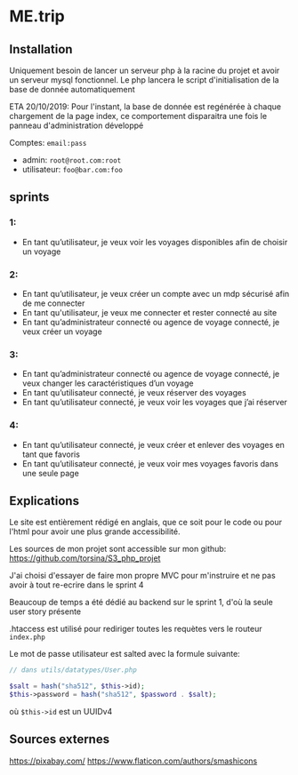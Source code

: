 # ME.trip

## Installation

Uniquement besoin de lancer un serveur php à la racine du projet et avoir un serveur mysql fonctionnel. Le php lancera le script d'initialisation de la base de donnée automatiquement

ETA 20/10/2019: Pour l'instant, la base de donnée est regénérée à chaque chargement de la page index, ce comportement disparaitra une fois le panneau d'administration développé

Comptes:
`email:pass`
+ admin: `root@root.com:root`
+ utilisateur: `foo@bar.com:foo`
## sprints
### 1:
+ En tant qu’utilisateur, je veux voir les voyages disponibles afin de choisir un voyage

### 2:
+ En tant qu’utilisateur, je veux créer un compte avec un mdp sécurisé afin de me connecter
+ En tant qu'utilisateur, je veux me connecter et rester connecté au site
+ En tant qu’administrateur connecté ou agence de voyage connecté, je veux créer un voyage

### 3:
+ En tant qu’administrateur connecté ou agence de voyage connecté, je veux changer les caractéristiques d’un voyage
+ En tant qu’utilisateur connecté, je veux réserver des voyages
+ En tant qu’utilisateur connecté, je veux voir les voyages que j’ai réserver

### 4:
+ En tant qu’utilisateur connecté, je veux créer et enlever des voyages en tant que favoris
+ En tant qu’utilisateur connecté, je veux voir mes voyages favoris dans une seule page

## Explications

Le site est entièrement rédigé en anglais, que ce soit pour le code ou pour l'html pour avoir une plus grande accessibilité.

Les sources de mon projet sont accessible sur mon github: https://github.com/torsina/S3_php_projet

J'ai choisi d'essayer de faire mon propre MVC pour m'instruire et ne pas avoir à tout re-ecrire dans le sprint 4

Beaucoup de temps a été dédié au backend sur le sprint 1, d'où la seule user story présente

.htaccess est utilisé pour rediriger toutes les requètes vers le routeur `index.php`

Le mot de passe utilisateur est salted avec la formule suivante: 
```php
// dans utils/datatypes/User.php

$salt = hash("sha512", $this->id);
$this->password = hash("sha512", $password . $salt);
```
où `$this->id` est un UUIDv4
## Sources externes

https://pixabay.com/
https://www.flaticon.com/authors/smashicons